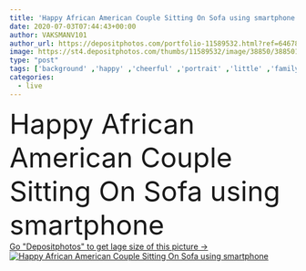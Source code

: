 ```yaml
---
title: 'Happy African American Couple Sitting On Sofa using smartphone'
date: 2020-07-03T07:44:43+00:00
author: VAKSMANV101
author_url: https://depositphotos.com/portfolio-11589532.html?ref=64678756
image: https://st4.depositphotos.com/thumbs/11589532/image/38850/388501668/api_thumb_450.jpg?forcejpeg=true
type: "post"
tags: ['background' ,'happy' ,'cheerful' ,'portrait' ,'little' ,'family' ,'healthcare' ,'medical' ,'black' ,'technology' ,'modern' ,'african' ,'couple' ,'cellphone' ,'communication' ,'mobile' ,'talking' ,'global' ,'lifestyle' ,'together' ,'protective' ,'education' ,'camera' ,'american' ,'using' ,'safety' ,'masks' ,'smartphone' ,'girlfriend' ,'African American' ,'quarantine' ,'Mobile Phone' ,'african ethnicity' ,'couple married' ,'female friendship' ,'life time' ,'technology telephone' ,'technology woman' ,'cellphone cellular' ,'american unity' ,'dating device' ,'home offer' ,'day living' ,'digital spend' ,'boy make' ,'mother real' ,'time fantasy' ,'consumers conversation' ,'virtual wall' ]
categories: 
  - live
---
```

<div aling="center">
            <font size="60"> Happy African American Couple Sitting On Sofa using smartphone</font>   
</div>
<div>
    <a href='https://st4.depositphotos.com/thumbs/11589532/image/38850/388501668/api_thumb_450.jpg?forcejpeg=true?ref=64678756' target=_blank > Go "Depositphotos" to get lage size of this picture ->
        <img href='https://st4.depositphotos.com/thumbs/11589532/image/38850/388501668/api_thumb_450.jpg?forcejpeg=true?ref=64678756' src='https://st4.depositphotos.com/11589532/38850/i/950/depositphotos_388501668-stock-photo-happy-african-american-couple-sitting.jpg?forcejpeg=true' alt='Happy African American Couple Sitting On Sofa using smartphone' >
    </a>
</div>
